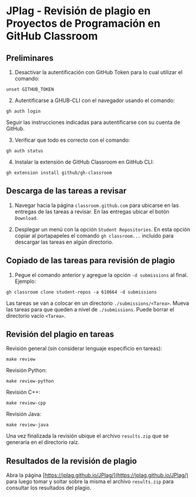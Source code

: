 # JPlag - Revisión de plagio en Proyectos de Programación en GitHub Classroom

## Preliminares

1. Desactivar la autentificación con GitHub Token para lo cual utilizar el comando:
```
unset GITHUB_TOKEN
```
2. Autentificarse a GHUB-CLI con el navegador usando el comando:
```
gh auth login
```
Seguir las instrucciones indicadas para autentificarse con su cuenta de GitHub.

3. Verificar que todo es correcto con el comando:
```
gh auth status
```
4. Instalar la extensión de GitHub Classroom en GitHub CLI:
```
gh extension install github/gh-classroom
```
## Descarga de las tareas a revisar

1. Navegar hacia la página ```classroom.github.com``` para ubicarse en las entregas de las tareas a revisar. En las entregas ubicar el botón ```Download```.
   
2. Desplegar un menú con la opción ```Student Repositories```. En esta opción copiar al portapapeles el comando ```gh classroom...``` incluido para descargar las tareas en algún directorio.

## Copiado de las tareas para revisión de plagio
1. Pegue el comando anterior y agregue la opción ```-d submissions``` al final. Ejemplo:
```
gh classroom clone student-repos -a 610664 -d submissions   
```
Las tareas se van a colocar en un directorio ```./submissions/<Tarea>```. Mueva las tareas para que queden a nivel de ```./submissions```. Puede borrar el directorio vacío ```<Tarea>```.

## Revisión del plagio en tareas

Revisión general (sin considerar lenguaje específicio en tareas):

```
make review
```
Revisión Python:

```
make review-python
```
Revisión C++:

```
make review-cpp
```
Revisión Java:

```
make review-java
```
Una vez finalizada la revisión ubique el archivo ```results.zip``` que se generaría en el directorio raíz.

## Resultados de la revisión de plagio

Abra la página [https://jplag.github.io/JPlag/](https://jplag.github.io/JPlag/) para luego tomar y soltar sobre la misma el archivo ```results.zip``` para consultar los resultados del plagio.
